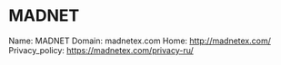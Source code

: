 
# MADNET

Name: MADNET
Domain: madnetex.com
Home: http://madnetex.com/
Privacy_policy: https://madnetex.com/privacy-ru/
